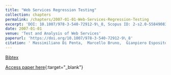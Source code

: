 ```yaml
---
title: "Web Services Regression Testing"
collection: chapters
permalink: /chapters/2007-01-01-Web-Services-Regression-Testing
excerpt: 'DOI: 10.1007/978-3-540-72912-9\_8, Scopus ID: 2-s2.0-55849083181, Cited by: 35'
date: 2007-01-01
venue: 'Test and Analysis of Web Services'
paperurl: 'https://doi.org/10.1007/978-3-540-72912-9\_8'
citation: ' Massimiliano Di Penta,  Marcello Bruno,  Gianpiero Esposito,  Valentina Mazza,  Gerardo Canfora, &quot;Web Services Regression Testing.&quot; Test and Analysis of Web Services, 2007.'
---
```

[Bibtex](https://dblp.org/rec/bib/conf/swb/PentaBEMC07)

[Access paper here](https://doi.org/10.1007/978-3-540-72912-9\_8){:target="_blank"}
